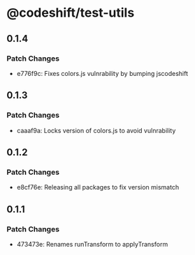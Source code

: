 # @codeshift/test-utils

## 0.1.4

### Patch Changes

- e776f9c: Fixes colors.js vulnrability by bumping jscodeshift

## 0.1.3

### Patch Changes

- caaaf9a: Locks version of colors.js to avoid vulnrability

## 0.1.2

### Patch Changes

- e8cf76e: Releasing all packages to fix version mismatch

## 0.1.1

### Patch Changes

- 473473e: Renames runTransform to applyTransform
